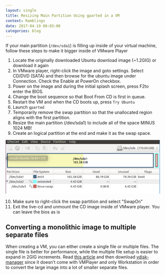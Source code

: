 ```yaml
---
layout: single
title: Resizing Main Partition Using gparted in a VM
context: Ramblings
date: 2017-04-19 08:03:00
categories: blog
---
```


If your main partition (`/dev/sda1`) is filling up inside of your virtual machine, follow these steps to make it bigger inside of VMware Player

1. Locate the originally downloaded Ubuntu download image (~1.2GIG) or download it again
2. In VMware player, right-click the image and goto settings. Select CD/DVD (SATA) and then browse for the ubuntu image under Connection. Check the Enable at PowerOn checkbox.
3. Power on the image and during the initial splash screen, press F2to enter the BIOS. 
4. Change the boot sequence so that Boot From CD is first in queue. 
5. Restart the VM and when the CD boots up, press `Try Ubuntu`
6. Launch `gparted`
7. Temporarily remove the swap partition so that the unallocated region aligns with the first partition. 
8. Resize the main partition (/dev/sda1) to include all of the space MINUS 1024 MB!
9. Create an logical partition at the end and make it as the swap space.

![QtCreator Cross-Compiler](/assets/images/gparted.png)

10. Make sure to right-click the swap partition and select "SwapOn" 
11. Exit the live-cd and unmount the CD image inside of VMware player. You can leave the bios as is

## Converting a monolithic image to multiple separate files

When creating a VM, you can either create a single file or multiple files. The single file is better for performance, while the multiple file setup is easier to expand in 2GIG increments. Read [this article](https://kb.vmware.com/selfservice/microsites/search.do?language=en_US&cmd=displayKC&externalId=2006898) and then download [vdisk-manager](https://kb.vmware.com/selfservice/microsites/search.do?language=en_US&cmd=displayKC&externalId=1023856) since it doesn't come with VMPlayer and only Workstation in order to convert the large image into a lot of smaller separate files.